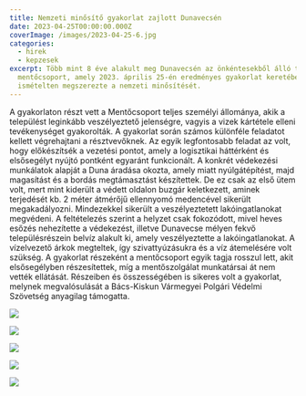 ```yaml
---
title: Nemzeti minősítő gyakorlat zajlott Dunavecsén
date: 2023-04-25T00:00:00.000Z
coverImage: /images/2023-04-25-6.jpg
categories:
  - hirek
  - kepzesek
excerpt: Több mint 8 éve alakult meg Dunavecsén az önkéntesekből álló települési
  mentőcsoport, amely 2023. április 25-én eredményes gyakorlat keretében
  ismételten megszerezte a nemzeti minősítését.
---
```

A gyakorlaton részt vett a Mentőcsoport teljes személyi állománya, akik a települést leginkább veszélyeztető jelenségre, vagyis a vizek kártétele elleni tevékenységet gyakorolták.  A gyakorlat során számos különféle feladatot kellett végrehajtani a résztvevőknek.
Az egyik legfontosabb feladat az volt, hogy előkészítsék a vezetési pontot, amely a logisztikai háttérként és elsősegélyt nyújtó pontként egyaránt funkcionált.
A konkrét védekezési munkálatok alapját a Duna áradása okozta, amely miatt nyúlgátépítést, majd magasítást és a bordás megtámasztást készítettek. De ez csak az első ütem volt, mert mint kiderült a védett oldalon buzgár keletkezett, aminek terjedését kb. 2 méter átmérőjű ellennyomó medencével sikerült megakadályozni. Mindezekkel sikerült a veszélyeztetett lakóingatlanokat megvédeni. 
A feltételezés szerint a helyzet csak fokozódott, mivel heves esőzés nehezítette a védekezést, illetve Dunavecse mélyen fekvő településrészein belvíz alakult ki, amely veszélyeztette a lakóingatlanokat. A vízelvezető árkok megteltek, így szivattyúzásukra és a víz átemelésére volt szükség.  A gyakorlat részeként a mentőcsoport egyik tagja rosszul lett, akit elsősegélyben részesítettek, míg a mentőszolgálat munkatársai át nem vették ellátását.
Részeiben és összességében is sikeres volt a gyakorlat, melynek megvalósulását a Bács-Kiskun Vármegyei Polgári Védelmi Szövetség anyagilag támogatta.

![](/images/2023-04-25-1.jpg)

![](/images/2023-04-25-2.jpg)

![](/images/2023-04-25-3.jpg)

![](/images/2023-04-25-4.jpg)

![](/images/2023-04-25-5.jpg)
